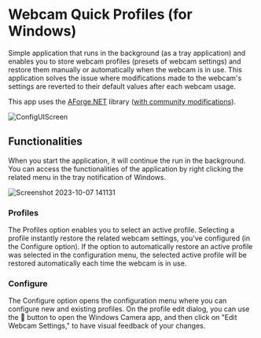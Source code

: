 # Webcam Quick Profiles (for Windows)

Simple application that runs in the background (as a tray application) and enables you to store webcam profiles (presets of webcam settings) and restore them manually or automatically when the webcam is in use. This application solves the issue where modifications made to the webcam's settings are reverted to their default values after each webcam usage.

This app uses the [AForge.NET](https://github.com/andrewkirillov/AForge.NET) library ([with community modifications](https://github.com/andrewkirillov/AForge.NET/pull/27)).

![ConfigUIScreen](https://github.com/davidlep/WebcamQuickProfiles/assets/10562856/c0ebbe22-9175-4e6c-8036-65a16634e6a9)


## Functionalities

When you start the application, it will continue the run in the background. You can access the functionalities of the application by right clicking the related menu in the tray notification of Windows.

![Screenshot 2023-10-07 141131](https://github.com/davidlep/WebcamQuickProfiles/assets/10562856/64b1e37f-a898-4b38-a9ec-4a097766f4ad)


### Profiles
The Profiles option enables you to select an active profile. Selecting a profile instantly restore the related webcam settings, you've configured (in the Configure option). If the option to automatically restore an active profile was selected in the configuration menu, the selected active profile will be restored automatically each time the webcam is in use.

### Configure
The Configure option opens the configuration menu where you can configure new and existing profiles. 
On the profile edit dialog, you can use the 🎥 button to open the Windows Camera app, and then click on "Edit Webcam Settings," to have visual feedback of your changes.
